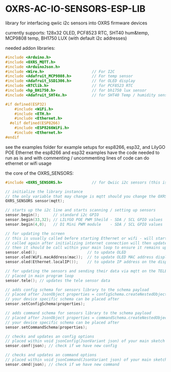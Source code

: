 # OXRS-AC-IO-SENSORS-ESP-LIB
library for interfacing qwiic i2c sensors into OXRS firmware devices

currently supports:
128x32 OLED, PCF8523 RTC, SHT40 hum&temp, MCP9808 temp, BH1750 LUX (with default i2c addresses)

needed addon libraries:
``` c++
#include <Arduino.h>
#include <OXRS_MQTT.h>
#include <ArduinoJson.h>
#include <Wire.h>                     // For I2C
#include <Adafruit_MCP9808.h>         // For temp sensor
#include <Adafruit_SSD1306.h>         // for OLED display
#include <RTClib.h>                   // for PCF8523 RTC
#include <hp_BH1750.h>                // for bh1750 lux sensor
#include <Adafruit_SHT4x.h>           // for SHT40 Temp / humidity sensor

#if defined(ESP32)
    #include <WiFi.h>
    #include <ETH.h>
    #include <Ethernet.h> 
  #elif defined(ESP8266)
    #include <ESP8266WiFi.h>
    #include <Ethernet.h>
#endif
```

see the examples folder for example setups for esp8266, esp32, and LilyGO POE Ethernet
the esp8266 and esp32 examples have the code needed to run as is and with commenting / uncommenting lines of code can do ethernet or wifi usage

the core of the OXRS_SENSORS:
```c++
#include <OXRS_SENSORS.h>             // for Qwiic i2c sensors (this is the library)

// initialize the library instance
// the only variable that may change is mqtt should you change the OXRS_MQTT initializer
OXRS_SENSORS sensor(mqtt);      

// starts up the i2c line and starts scanning / setting up sensors
sensor.begin();      // standard i2c GPIO
sensor.begin(33,32); // LILYGO POE PWM Sheild - SDA / SCL GPIO values
sensor.begin(4,0);   // D1 Mini PWM module    - SDA / SCL GPIO values

// for updating the screen
// this is usually called before starting Ethernet or wifi - will start by showing mac address
// called again after initializing internet connection will then update with IP address
// then it should be call within your main loop to ensure it remains updated.
sensor.oled();                      // to update OLED
sensor.oled(WiFi.macAddress(mac));  // to update OLED MAC address display
sensor.oled(Ethernet.localIP());    // to update IP address on the display (wifi or ethernet)

// for updating the sensors and sending their data via mqtt on the TELE topic
// placed in main program loop
sensor.tele(); // updates the tele sensor data

// adds config schema for sensors library to the schema payload
// placed after JsonObject properties = configSchema.createNestedObject("properties");
// your device specific schema can be placed after
sensor.setConfigSchema(properties);

// adds command schema for sensors library to the schema payload
// placed after JsonObject properties = commandSchema.createNestedObject("properties");
// your device specific schema can be placed after
sensor.setCommandSchema(properties);

// checks and updates an config options
// placed within void jsonConfig(JsonVariant json) of your main sketch
sensor.conf(json); // check if we have new config

// checks and updates an command options
// placed within void jsonCommand(JsonVariant json) of your main sketch
sensor.cmnd(json); // check if we have new command



```

